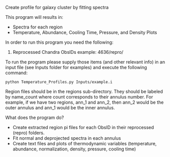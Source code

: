 Create profile for galaxy cluster by fitting spectra

This program will results in:
- Spectra for each region
- Temperature, Abundance, Cooling Time, Pressure, and Density Plots


In order to run this program you need the following:
1. Reprocessed Chandra ObsIDs
  example: 4636/repro/

To run the program please supply those items (and other relevant info) in an input file (see Inputs folder for examples)
and execute the following command:

`python Temperature_Profiles.py Inputs/example.i`

Region files should be in the regions sub-directory. They should be labeled by name_count
where count corresponds to their annulus number. For example, if we have two regions, ann_1 and ann_2,
then ann_2 would be the outer annulus and ann_1 would be the inner annulus.

What does the program do?

- Create extracted region pi files for each ObsID in their reprocessed (repro) folders.
- Fit normal and deprojected spectra in each annulus
- Create text files and plots of thermodynamic variables (temperature, abundance, normalization, density, pressure, cooling time)
